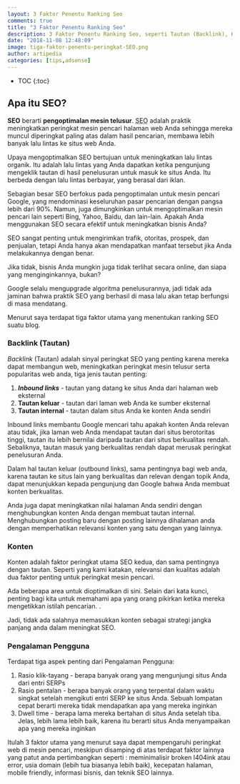 ```yaml
---
layout: 3 Faktor Penentu Ranking Seo
comments: true
title: "3 Faktor Penentu Ranking Seo"
description: 3 Faktor Penentu Ranking Seo, seperti Tautan (Backlink), Konten dan Pengalaman Pengguna. Memiliki Backlink dan konten berkualitas serta pengalaman pengguna yang seo friendly maka lalulintas organik akan meningkat.
date: "2018-11-08 12:48:09"
image: tiga-faktor-penentu-peringkat-SEO.png
author: artipedia
categories: [tips,adsense]
---
```

* TOC
{:toc}

## Apa itu SEO?
**SEO** berarti **pengoptimalan mesin telusur**. <acronym title="search engine optimization">SEO</acronym> adalah praktik meningkatkan peringkat mesin pencari halaman web Anda sehingga mereka muncul diperingkat paling atas dalam hasil pencarian, membawa lebih banyak lalu lintas ke situs web Anda.

Upaya mengoptimalkan SEO bertujuan untuk meningkatkan lalu lintas organik. Itu adalah lalu lintas yang Anda dapatkan ketika pengunjung mengeklik tautan di hasil penelusuran untuk masuk ke situs Anda. Itu berbeda dengan lalu lintas berbayar, yang berasal dari iklan.

Sebagian besar SEO berfokus pada pengoptimalan untuk mesin pencari Google, yang mendominasi keseluruhan pasar pencarian dengan pangsa lebih dari 90%. Namun, juga dimungkinkan untuk mengoptimalkan mesin pencari lain seperti Bing, Yahoo, Baidu, dan lain-lain.
Apakah Anda menggunakan SEO secara efektif untuk meningkatkan bisnis Anda?

SEO sangat penting untuk mengirimkan trafik, otoritas, prospek, dan penjualan, tetapi Anda hanya akan mendapatkan manfaat tersebut jika Anda melakukannya dengan benar.

Jika tidak, bisnis Anda mungkin juga tidak terlihat secara online, dan siapa yang menginginkannya, bukan?

Google selalu mengupgrade algoritma penelusurannya, jadi tidak ada jaminan bahwa praktik SEO yang berhasil di masa lalu akan tetap berfungsi di masa mendatang.

Menurut saya terdapat tiga faktor utama yang menentukan ranking SEO suatu blog.

### Backlink (Tautan)

_Backlink_ (Tautan) adalah sinyal peringkat SEO yang penting karena mereka dapat membangun web, meningkatkan peringkat mesin telusur serta popularitas web anda, tiga jenis tautan penting:

1. **_Inbound links_** - tautan yang datang ke situs Anda dari halaman web eksternal
2. **Tautan keluar** - tautan dari laman web Anda ke sumber eksternal
3. **Tautan internal** - tautan dalam situs Anda ke konten Anda sendiri

Inbound links membantu Google mencari tahu apakah konten Anda relevan atau tidak, jika laman web Anda mendapat tautan dari situs berotoritas tinggi, tautan itu lebih bernilai daripada tautan dari situs berkualitas rendah. Sebaliknya, tautan masuk yang berkualitas rendah dapat merusak peringkat penelusuran Anda.

Dalam hal tautan keluar (outbound links), sama pentingnya bagi web anda, karena tautan ke situs lain yang berkualitas dan relevan dengan topik Anda, dapat menunjukkan kepada pengunjung dan Google bahwa Anda membuat konten berkualitas. 

Anda juga dapat meningkatkan nilai halaman Anda sendiri dengan menghubungkan konten Anda dengan membuat tautan internal. Menghubungkan posting baru dengan posting lainnya dihalaman anda dengan memperhatikan relevansi konten yang satu dengan yang lainnya.

### Konten
Konten adalah faktor peringkat utama SEO kedua, dan sama pentingnya dengan tautan. Seperti yang kami katakan, relevansi dan kualitas adalah dua faktor penting untuk peringkat mesin pencari.

Ada beberapa area untuk dioptimalkan di sini. Selain dari kata kunci, penting bagi kita untuk memahami apa yang orang pikirkan ketika mereka mengetikkan istilah pencarian. .

Jadi, tidak ada salahnya memasukkan konten sebagai strategi jangka panjang anda dalam meningkat SEO.

### Pengalaman Pengguna
Terdapat tiga aspek penting dari Pengalaman Pengguna:

1. Rasio klik-tayang - berapa banyak orang yang mengunjungi situs Anda dari entri SERPs
3. Rasio pentalan - berapa banyak orang yang terpental dalam waktu singkat setelah mengikuti entri SERP ke situs Anda. Sebuah lompatan cepat berarti mereka tidak mendapatkan apa yang mereka inginkan
4. Dwell time - berapa lama mereka bertahan di situs Anda setelah tiba. Jelas, lebih lama lebih baik, karena itu berarti situs Anda menyampaikan apa yang mereka inginkan

Itulah 3 faktor utama yang menurut saya dapat mempengaruhi peringkat web di mesin pencari, meskipun disamping di atas terdapat faktor lainnya yang patut anda pertimbangkan seperti : meminimalisir broken l404ink atau error, usia domain (lebih tua biasanya lebih baik), kecepatan halaman, mobile friendly, informasi bisnis, dan teknik SEO lainnya. 


